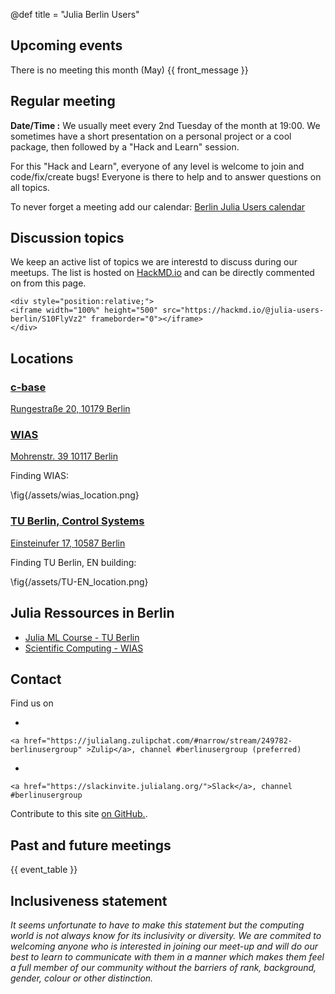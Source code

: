 @def title = "Julia Berlin Users"

## Upcoming events

There is no meeting this month (May)
{{ front_message }}

## Regular meeting

**Date/Time :** We usually meet every 2nd Tuesday of the month at 19:00.
We sometimes have a short presentation on a personal project or a cool package, then followed by a "Hack and Learn" session.

For this "Hack and Learn", everyone of any level is welcome to join and code/fix/create bugs! Everyone is there to help and to answer
questions on all topics.

To never forget a meeting add our calendar: [Berlin Julia Users calendar](https://calendar.google.com/calendar/u/0?cid=anVsaWEtdXNlcnMtYmVybGluQHByb3Rvbi5tZQ)

## Discussion topics

We keep an active list of topics we are interestd to discuss during our meetups.
The list is hosted on [HackMD.io](https://hackmd.io) and can be directly commented
on from this page.

~~~
<div style="position:relative;">
<iframe width="100%" height="500" src="https://hackmd.io/@julia-users-berlin/S10FlyVz2" frameborder="0"></iframe>
</div>
~~~

## Locations

### [c-base](https://c-base.org)

  [Rungestraße 20, 10179 Berlin](https://goo.gl/maps/QWKse8LcxxS8G1kM8)

### [WIAS](https://www.wias-berlin.de/)

  [Mohrenstr. 39 10117 Berlin](https://goo.gl/maps/v8o2CuL4NPgbWKBj9)

  Finding WIAS:

  \fig{/assets/wias_location.png}

### [TU Berlin, Control Systems](www.control.tu-berlin.de)

  [Einsteinufer 17, 10587 Berlin](https://www.openstreetmap.org/way/26499336#map=18/52.51505/13.32682)

  Finding TU Berlin, EN building:

  \fig{/assets/TU-EN_location.png}

## Julia Ressources in Berlin

- [Julia ML Course - TU Berlin](https://github.com/adrhill/julia-ml-course)
- [Scientific Computing - WIAS](https://www.wias-berlin.de/people/fuhrmann/SciComp-WS2021/)

## Contact

Find us on  

-

~~~
<a href="https://julialang.zulipchat.com/#narrow/stream/249782-berlinusergroup" >Zulip</a>, channel #berlinusergroup (preferred)
~~~

-

~~~
<a href="https://slackinvite.julialang.org/">Slack</a>, channel #berlinusergroup
~~~


Contribute to this site [on GitHub.](https://github.com/julia-users-berlin/julia-users-berlin.github.io).

## Past and future meetings

{{ event_table }}

## Inclusiveness statement

*It seems unfortunate to have to make this statement but the computing world is not always know for its inclusivity or diversity. We are commited to welcoming anyone who is interested in joining our meet-up and will do our best to learn to communicate with them in a manner which makes them feel a full member of our community without the barriers of rank, background, gender, colour or other distinction.*

